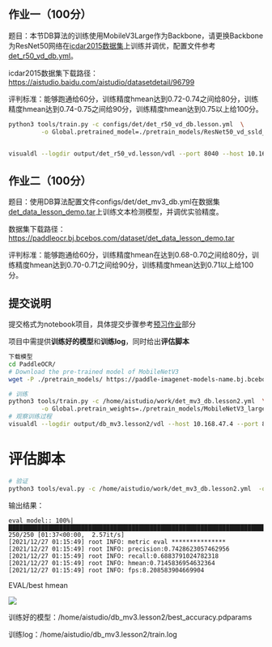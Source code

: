 ## 作业一（100分）
题目：本节DB算法的训练使用MobileV3Large作为Backbone，请更换Backbone为ResNet50网络在[icdar2015数据集](https://aistudio.baidu.com/aistudio/datasetdetail/96799)上训练并调优，配置文件参考[det_r50_vd_db.yml](https://github.com/PaddlePaddle/PaddleOCR/blob/release%2F2.3/configs/det/det_r50_vd_db.yml)。

icdar2015数据集下载路径：https://aistudio.baidu.com/aistudio/datasetdetail/96799

评判标准：能够跑通给60分，训练精度hmean达到0.72-0.74之间给80分，训练精度hmean达到0.74-0.75之间给90分，训练精度hmean达到0.75以上给100分。

```bash
python3 tools/train.py -c configs/det/det_r50_vd_db.lesson.yml  \
         -o Global.pretrained_model=./pretrain_models/ResNet50_vd_ssld_pretrained


visualdl --logdir output/det_r50_vd.lesson/vdl --port 8040 --host 10.168.47.18
```

## 作业二（100分）
题目：使用DB算法配置文件configs/det/det_mv3_db.yml在数据集[det_data_lesson_demo.tar](https://paddleocr.bj.bcebos.com/dataset/det_data_lesson_demo.tar)上训练文本检测模型，并调优实验精度。

数据集下载路径：https://paddleocr.bj.bcebos.com/dataset/det_data_lesson_demo.tar

评判标准：能够跑通给60分，训练精度hmean在达到0.68-0.70之间给80分，训练精度hmean达到0.70-0.71之间给90分，训练精度hmean达到0.71以上给100分。

## 提交说明
提交格式为notebook项目，具体提交步骤参考[预习作业](https://aistudio.baidu.com/aistudio/projectdetail/3259472)部分

项目中需提供**训练好的模型**和**训练log**，同时给出**评估脚本**

```bash
下载模型
cd PaddleOCR/
# Download the pre-trained model of MobileNetV3
wget -P ./pretrain_models/ https://paddle-imagenet-models-name.bj.bcebos.com/dygraph/MobileNetV3_large_x0_5_pretrained.pdparams
```


```bash
# 训练
python3 tools/train.py -c /home/aistudio/work/det_mv3_db.lesson2.yml  \
         -o Global.pretrain_weights=./pretrain_models/MobileNetV3_large_x0_5_pretrained
# 观察训练过程
visualdl --logdir output/db_mv3.lesson2/vdl --host 10.168.47.4 --port 8040
```

# 评估脚本
```bash
# 验证
python3 tools/eval.py -c /home/aistudio/work/det_mv3_db.lesson2.yml  -o Global.checkpoints="output/db_mv3.lesson2/best_accuracy" PostProcess.box_thresh=0.6 PostProcess.unclip_ratio=1.5
```
输出结果：
```
eval model:: 100%|█████████████████████████████████████████████████████████████████████████████████████████████████████████████████████| 250/250 [01:37<00:00,  2.57it/s]
[2021/12/27 01:15:49] root INFO: metric eval ***************
[2021/12/27 01:15:49] root INFO: precision:0.7428623057462956
[2021/12/27 01:15:49] root INFO: recall:0.6883791024782318
[2021/12/27 01:15:49] root INFO: hmean:0.7145836954632364
[2021/12/27 01:15:49] root INFO: fps:8.208583904669904
```

EVAL/best hmean

![](https://ai-studio-static-online.cdn.bcebos.com/47f87b2854654e95bb33b3a28b66b52dde48e120729044f6a2544dccd389b3ce)

训练好的模型：/home/aistudio/db_mv3.lesson2/best_accuracy.pdparams

训练log：/home/aistudio/db_mv3.lesson2/train.log
